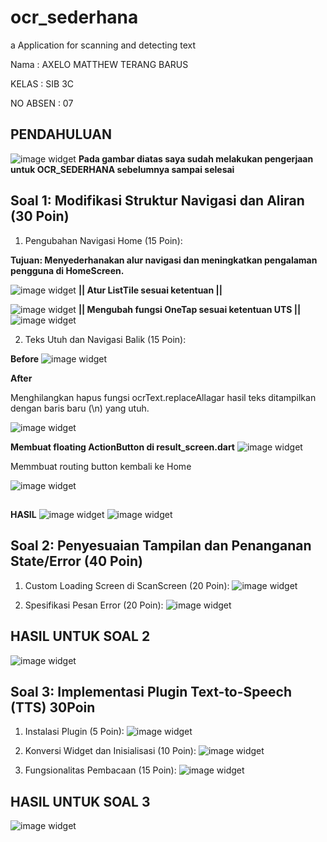 # ocr_sederhana

a Application for scanning and detecting text 

Nama : AXELO MATTHEW TERANG BARUS

KELAS : SIB 3C

NO ABSEN : 07

## PENDAHULUAN 

![image widget](./assets/checkingGithub.png)
**Pada gambar diatas saya sudah melakukan pengerjaan untuk
OCR_SEDERHANA sebelumnya sampai selesai**


## Soal 1: Modifikasi Struktur Navigasi dan Aliran (30 Poin)
1. Pengubahan Navigasi Home (15 Poin):

**Tujuan: Menyederhanakan alur navigasi dan meningkatkan pengalaman pengguna di
HomeScreen.**

![image widget](./assets/ElevatedToListTitle.png)
**|| Atur ListTile sesuai ketentuan ||**

![image widget](./assets/leadingDantitle.png)
**|| Mengubah fungsi OneTap sesuai ketentuan UTS ||**
![image widget](./assets/Onetap.png)

2. Teks Utuh dan Navigasi Balik (15 Poin):

**Before**
![image widget](./assets/ocrText.png)

**After**

Menghilangkan hapus fungsi ocrText.replaceAllagar hasil teks ditampilkan dengan baris baru (\n) yang utuh.

![image widget](./assets/ocr_Text_modify.png)

**Membuat floating ActionButton di result_screen.dart**
![image widget](./assets/floatingaction.png)

Memmbuat routing button kembali ke Home

![image widget](./assets/routingtoHome.png)

##
**HASIL**
![image widget](./assets/ReviewSoal1.jpg)
![image widget](./assets/ReviewSoal1part2.jpg)

## Soal 2: Penyesuaian Tampilan dan Penanganan State/Error (40 Poin)


1. Custom Loading Screen di ScanScreen (20 Poin):
![image widget](./assets/Mengubahscan_screen.png)

2. Spesifikasi Pesan Error (20 Poin):
![image widget](./assets/takepicturevoid.png)

## HASIL UNTUK SOAL 2
![image widget](./assets/loadingscreen.jpg)



## Soal 3: Implementasi Plugin Text-to-Speech (TTS) 30Poin 

1. Instalasi Plugin (5 Poin):
![image widget](./assets/memasangplugintts.png)

2. Konversi Widget dan Inisialisasi (10 Poin):
![image widget](./assets/melakukanpemasangan.png)

3. Fungsionalitas Pembacaan (15 Poin):
![image widget](./assets/ttslaguange.png)

## HASIL UNTUK SOAL 3

![image widget](./assets/audio.jpg)





